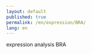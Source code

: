 ```yaml
---
layout: default
published: true
permalink: /en/expression/BRA/
lang: en
---
```


expression analysis BRA
